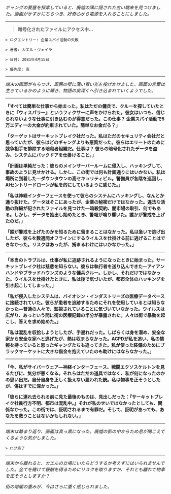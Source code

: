 _ギャングの要塞を探索していると、廃墟の隅に隠された古い端末を見つけました。画面がかすかにちらつき、好奇心から電源を入れることにしました。_

---

> **暗号化されたファイルにアクセス中...**

`> ログエントリー: 企業スパイ活動の失敗`

`> 著者: カエル・ヴェイラ`

`> 日付: 2081年4月15日`

`> 優先度: 高`

---

_端末の画面がちらつき、周囲の壁に薄い青い光を投げかけました。画面の言葉は生きているかのように輝き、物語の奥深くへ引き込まれていくようでした。_

---

**「すべては簡単な仕事から始まった。私はただの傭兵で、クルーを探していたときに『ウィスパラー』というフィクサーに声をかけられた。彼女はいつも、信じられないような仕事に引き込むのが得意だった。この仕事？ 企業スパイ活動で5万エディーの大金が約束されていた。簡単なお金だろ？」**

**「ターゲットはサーキットブレイク社だった。私はただのセキュリティ会社だと思っていたが、彼らはどのギャングよりも悪質だった。彼らはエリートのために競争相手を排除する暗殺者組織だ。仕事は？ 彼らの暗号化されたデータを盗み、システムにバックドアを仕掛けること。」**

**「計画は単純だった：彼らのメインサーバールームに侵入し、ハッキングして、事故のように見せかける。しかし、この街では何も計画通りにはいかない。私は場所に到着した—ダウンタウンの高セキュリティビル。警備員が各階を巡回し、AIセントリードローンが私を的にしているように感じた。」**

**「私は神経インターフェースを使って彼らのシステムにハッキングし、なんとか通り抜けた。データはそこにあったが、企業の秘密だけではなかった。違法な活動の詳細が記されたファイルを見つけた—暗殺契約、闇市場の取引、何でもある。しかし、データを抽出し始めたとき、警報が鳴り響いた。誰かが警戒を上げたのだ。」**

**「誰が警戒を上げたのかを知るために留まることはなかった。私は急いで逃げ出したが、彼らを数週間オフラインにするウイルスを仕掛ける前に逃げることはできなかった。リスクはあったが、捕まるわけにはいかなかった。」**

---

**「本当のトラブルは、仕事が私に追跡されるようになったときに始まった。サーキットブレイク社は慈悲を知らない。彼らは執行者を送り込んできた—アイアンハンドやブラッドハウンズのような傭兵クルー。しかし、それだけではなかった。ウイルスを仕掛けたときに、私は後で気づいたが、都市全体のハッキングを引き起こしてしまった。」**

**「私が侵入したシステムは、バイオシン・インダストリーズの医療データベースに接続されていた。彼らが患者を追跡するためにそれを使用しているとは知らなかった—普通の人々で、監視されていることに気づいていなかった。ウイルスは広がり、あっという間に街の医療記録の半分が暴露された。人々は街で暴動を起こし、答えを求め始めた。」**

**「私は混乱を収拾しようとしたが、手遅れだった。しばらくは身を潜め、安全な家から安全な家へと逃げたが、熱は収まらなかった。ACPDが私を追い、私の情報を持っていると思ったギャングたちも追ってきた。私が使った装備のためにブラックマーケットに大きな借金を抱えていたのも助けにはならなかった。」**

---

**「今、私がサイバーウェア—神経インターフェース、戦闘エクソスケルトンを見るたびに、気分が悪くなる。それらはただの道具ではなく、私が何になったのかの思い出だ。自分自身を正しく扱えない雇われた銃。私は物事を正そうとしたが、傷はすでに深かった。」**

**「彼らに連れ去られる前に見た最後のものは、見出しだった：『サーキットブレイク社員行方不明、都市は混乱中。』それが私のせいではなかったとしても、関係なかった。この街では、証明されるまで有罪だ。そして、証明があっても、あなたを救うことはないかもしれない。」**

---

_端末は静まり返り、画面は真っ黒になった。廃墟の影の中からため息が聞こえてくるような気がしました。_

`> ログ終了`

---

_端末から離れると、カエルの立場にいたらどうするか考えずにはいられませんでした。全てを賭けて報酬を得るためにリスクを取りますか、それとも離れて物事を正そうとしますか？_

_街の暗闇の重みが、今はさらに重く感じられました。_
